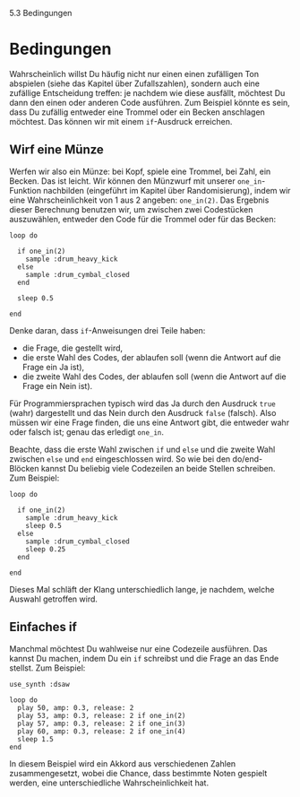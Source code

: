 5.3 Bedingungen

# Bedingungen

Wahrscheinlich willst Du häufig nicht nur einen einen zufälligen Ton
abspielen (siehe das Kapitel über Zufallszahlen), 
sondern auch eine zufällige Entscheidung treffen: je nachdem wie 
diese ausfällt, möchtest Du dann den einen oder anderen Code ausführen. 
Zum Beispiel könnte es sein, dass Du zufällig entweder eine Trommel 
oder ein Becken anschlagen möchtest. Das können wir mit einem 
`if`-Ausdruck erreichen.

## Wirf eine Münze

Werfen wir also ein Münze: bei Kopf, spiele eine Trommel, bei Zahl, ein 
Becken. Das ist leicht. Wir können den Münzwurf mit unserer 
`one_in`-Funktion nachbilden (eingeführt im Kapitel über 
Randomisierung), indem wir eine Wahrscheinlichkeit von 1 aus 2 angeben: 
`one_in(2)`. Das Ergebnis dieser Berechnung benutzen wir, um zwischen 
zwei Codestücken auszuwählen, entweder den Code für die Trommel oder
für das Becken:

```
loop do

  if one_in(2)
    sample :drum_heavy_kick
  else
    sample :drum_cymbal_closed
  end
  
  sleep 0.5
  
end
```

Denke daran, dass `if`-Anweisungen drei Teile haben:

* die Frage, die gestellt wird,
* die erste Wahl des Codes, der ablaufen soll (wenn die Antwort auf die Frage ein Ja ist),
* die zweite Wahl des Codes, der ablaufen soll (wenn die Antwort auf die Frage ein Nein ist).

Für Programmiersprachen typisch wird das Ja durch den Ausdruck `true` 
(wahr) dargestellt und das Nein durch den Ausdruck `false` (falsch). 
Also müssen wir eine Frage finden, die uns eine Antwort gibt, die 
entweder wahr oder falsch ist; genau das erledigt `one_in`.

Beachte, dass die erste Wahl zwischen `if` und `else` und die zweite 
Wahl zwischen `else` und `end` eingeschlossen wird. So wie bei den 
do/end-Blöcken kannst Du beliebig viele Codezeilen an beide Stellen 
schreiben. Zum Beispiel:

```
loop do

  if one_in(2)
    sample :drum_heavy_kick
    sleep 0.5
  else
    sample :drum_cymbal_closed
    sleep 0.25
  end
  
end
```

Dieses Mal schläft der Klang unterschiedlich lange, je nachdem, welche 
Auswahl getroffen wird.

## Einfaches if

Manchmal möchtest Du wahlweise nur eine Codezeile ausführen. Das kannst 
Du machen, indem Du ein `if` schreibst und die Frage an das Ende 
stellst. Zum Beispiel: 

```
use_synth :dsaw

loop do
  play 50, amp: 0.3, release: 2
  play 53, amp: 0.3, release: 2 if one_in(2)
  play 57, amp: 0.3, release: 2 if one_in(3)
  play 60, amp: 0.3, release: 2 if one_in(4)
  sleep 1.5
end
```

In diesem Beispiel wird ein Akkord aus verschiedenen Zahlen 
zusammengesetzt, wobei die Chance, dass bestimmte Noten gespielt 
werden, eine unterschiedliche Wahrscheinlichkeit hat.
